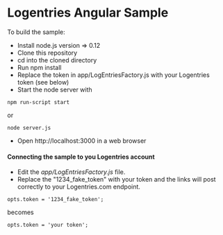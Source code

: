 # Logentries Angular Sample

To build the sample:

* Install node.js version => 0.12
* Clone this repository
* cd into the cloned directory
* Run npm install
* Replace the token in app/LogEntriesFactory.js with your Logentries token (see below)
* Start the node server with
```
npm run-script start
```
or
```
node server.js
```
* Open http://localhost:3000 in a web browser


#### Connecting the sample to you Logentries account

* Edit the _app/LogEntriesFactory.js_ file.
* Replace the "1234_fake_token" with your token and the links will post correctly to your Logentries.com endpoint.
```
opts.token = '1234_fake_token';
```
becomes
```
opts.token = 'your token';
```
